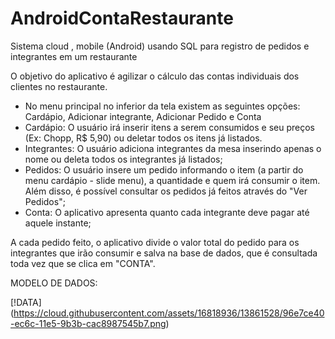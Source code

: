 # AndroidContaRestaurante

  Sistema cloud , mobile (Android) usando SQL para registro de pedidos e integrantes em um restaurante

  O objetivo do aplicativo é agilizar o cálculo das contas individuais dos clientes no restaurante.
  
  - No menu principal no inferior da tela existem as seguintes opções: Cardápio, Adicionar integrante, Adicionar Pedido e Conta
  - Cardápio: O usuário irá inserir itens a serem consumidos e seu preços (Ex: Chopp, R$ 5,90) ou deletar todos os itens já listados.
  - Integrantes: O usuário adiciona integrantes da mesa inserindo apenas o nome ou deleta todos os integrantes já listados;
  - Pedidos: O usuário insere um pedido informando o item (a partir do menu cardápio - slide menu), a quantidade e quem irá consumir o item. Além disso, é possível consultar os pedidos já feitos através do "Ver Pedidos";
  - Conta: O aplicativo apresenta quanto cada integrante deve pagar até aquele instante;

  A cada pedido feito, o aplicativo divide o valor total do pedido para os integrantes que irão consumir e salva na base de dados, que é consultada toda vez que se clica em "CONTA".
  
  MODELO DE DADOS:
  
  [!DATA] (https://cloud.githubusercontent.com/assets/16818936/13861528/96e7ce40-ec6c-11e5-9b3b-cac8987545b7.png)
  
  

